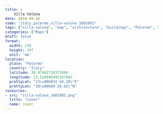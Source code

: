 ```yaml
---
title: > 
    Villa Valona
date: 2018-09-26
code: "italy_palermo_villa-valona_1001083"
tags: ["villa-valona", "map", "architecture", "buildings", "Palermo", "Italy"]
categories: ["Maps"]
draft: false
format:
  width: 210
  height: 297
  unit: 'mm'
location:
  place: "Palermo"
  country: "Italy"
  latitude: 38.07461728373496
  longitude: 13.528946495267883
  prettyLat: "13\u00b031'44.20\"E"
  prettyLon: "38\u00b04'28.62\"N"
resources:
- src: "villa-valona_1001083.png"
  title: "Cover"
  name: cover
---
```

